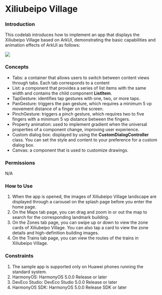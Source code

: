 # Xiliubeipo Village

### Introduction

This codelab introduces how to implement an app that displays the Xiliubeipo Village based on ArkUI, demonstrating the basic capabilities and animation effects of ArkUI as follows:

![](screenshots/device/example.en.gif)

### Concepts

- Tabs: a container that allows users to switch between content views through tabs. Each tab corresponds to a content 
- List: a component that provides a series of list items with the same width and contains the child component **ListItem**.
- TapGesture: identifies tap gestures with one, two, or more taps.
- PanGesture: triggers the pan gesture, which requires a minimum 5 vp movement distance of a finger on the screen.
- PinchGesture: triggers a pinch gesture, which requires two to five fingers with a minimum 5 vp distance between the fingers.
- Property animation: used to implement gradient when the universal properties of a component change, improving user experience.
- Custom dialog box: displayed by using the **CustomDialogController** class. You can set the style and content to your preference for a custom dialog box.
- Canvas: a component that is used to customize drawings.

### Permissions

N/A

### How to Use

1. When the app is opened, the images of Xiliubeipo Village landscape are displayed through a carousel on the splash page before you enter the home page.
2. On the Maps tab page, you can drag and zoom in or out the map to search for the corresponding landmark building.
3. On the Zones tab page, you can swipe up or down to view the zone cards of Xiliubeipo Village. You can also tap a card to view the zone details and high-definition building images.
4. On the Trains tab page, you can view the routes of the trains in Xiliubeipo Village.

### Constraints

1. The sample app is supported only on Huawei phones running the standard system.
2. HarmonyOS: HarmonyOS 5.0.0 Release or later
3. DevEco Studio: DevEco Studio 5.0.0 Release or later
4. HarmonyOS SDK: HarmonyOS 5.0.0 Release SDK or later
